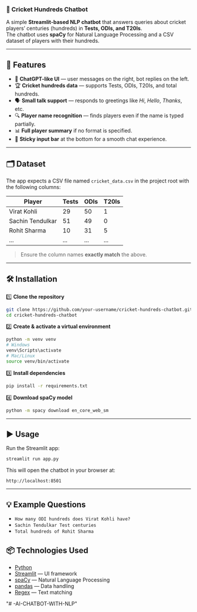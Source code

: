 ### 🏏 Cricket Hundreds Chatbot

A simple **Streamlit-based NLP chatbot** that answers queries about cricket players’ centuries (hundreds) in **Tests, ODIs, and T20Is**.  
The chatbot uses **spaCy** for Natural Language Processing and a CSV dataset of players with their hundreds.

---

## 📌 Features

- 💬 **ChatGPT-like UI** — user messages on the right, bot replies on the left.
- 🏆 **Cricket hundreds data** — supports Tests, ODIs, T20Is, and total hundreds.
- 🗣 **Small talk support** — responds to greetings like *Hi*, *Hello*, *Thanks*, etc.
- 🔍 **Player name recognition** — finds players even if the name is typed partially.
- 📊 **Full player summary** if no format is specified.
- 📱 **Sticky input bar** at the bottom for a smooth chat experience.

---

## 🗂 Dataset

The app expects a CSV file named `cricket_data.csv` in the project root with the following columns:

| Player             | Tests | ODIs | T20Is |
|--------------------|-------|------|-------|
| Virat Kohli        | 29    | 50   | 1     |
| Sachin Tendulkar   | 51    | 49   | 0     |
| Rohit Sharma       | 10    | 31   | 5     |
| ...                | ...   | ...  | ...   |

> Ensure the column names **exactly match** the above.

---

## 🛠 Installation

1️⃣ **Clone the repository**
```bash
git clone https://github.com/your-username/cricket-hundreds-chatbot.git
cd cricket-hundreds-chatbot
````

2️⃣ **Create & activate a virtual environment**

```bash
python -m venv venv
# Windows
venv\Scripts\activate
# Mac/Linux
source venv/bin/activate
```

3️⃣ **Install dependencies**

```bash
pip install -r requirements.txt
```

4️⃣ **Download spaCy model**

```bash
python -m spacy download en_core_web_sm
```

---

## ▶ Usage

Run the Streamlit app:

```bash
streamlit run app.py
```

This will open the chatbot in your browser at:

```
http://localhost:8501
```

---

## 💡 Example Questions

* `How many ODI hundreds does Virat Kohli have?`
* `Sachin Tendulkar Test centuries`
* `Total hundreds of Rohit Sharma`



## 📦 Technologies Used

* [Python](https://www.python.org/)
* [Streamlit](https://streamlit.io/) — UI framework
* [spaCy](https://spacy.io/) — Natural Language Processing
* [pandas](https://pandas.pydata.org/) — Data handling
* [Regex](https://docs.python.org/3/library/re.html) — Text matching

"# -AI-CHATBOT-WITH-NLP" 
